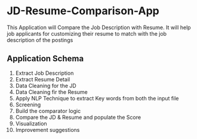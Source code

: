 # JD-Resume-Comparison-App
This Application will Compare the Job Description with Resume. It will help job applicants for customizing their resume to match with the job description of the postings
## Application Schema
1) Extract Job Description
2) Extract Resume Detail
3) Data Cleaning for the JD
4) Data Cleaning fir the Resume
5) Apply NLP Technique to extract Key words from both the input file
6) Screening
7) Build the comparator logic
8) Compare the JD & Resume and populate the Score
9) Visualization
10) Improvement suggestions

